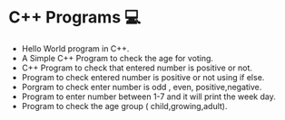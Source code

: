 # C++ Programs 💻
- Hello World program in C++.
- A Simple C++ Program to check the age for voting.
- C++ Program to check that entered number is positive or not.
- Program to check entered number is positive or not using if else.
- Porgram to check enter number is odd , even, positive,negative.
- Program to enter number between 1-7 and it will print the week day.
- Program to check the age group ( child,growing,adult).
